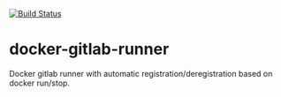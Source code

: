 [![Build Status](https://travis-ci.org/ikus060/docker-gitlab-runner.svg?branch=master)](https://travis-ci.org/ikus060/docker-gitlab-runner)

# docker-gitlab-runner

Docker gitlab runner with automatic registration/deregistration based on docker run/stop.
